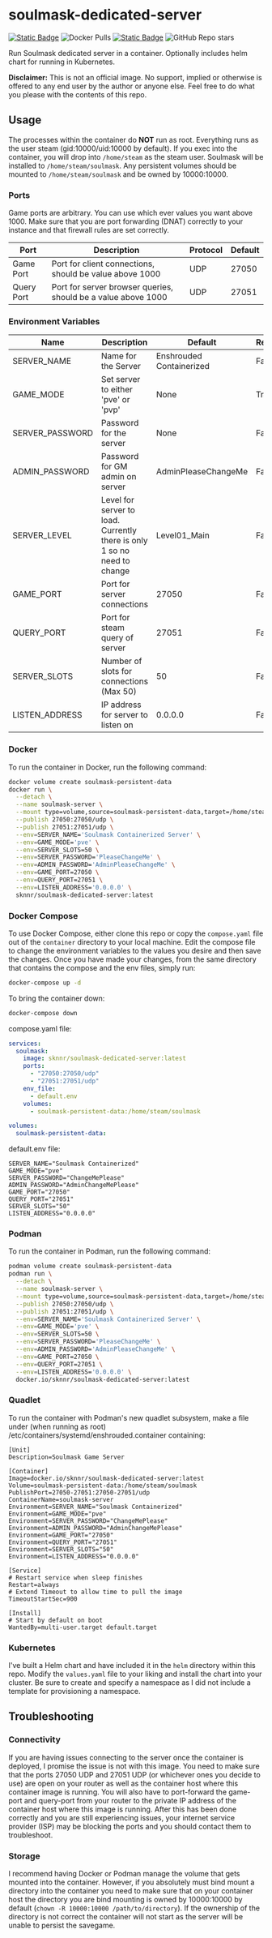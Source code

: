 # soulmask-dedicated-server

[![Static Badge](https://img.shields.io/badge/DockerHub-blue)](https://hub.docker.com/r/sknnr/soulmask-dedicated-server) ![Docker Pulls](https://img.shields.io/docker/pulls/sknnr/soulmask-dedicated-server) [![Static Badge](https://img.shields.io/badge/GitHub-green)](https://github.com/jsknnr/soulmask-dedicated-server) ![GitHub Repo stars](https://img.shields.io/github/stars/jsknnr/soulmask-dedicated-server)


Run Soulmask dedicated server in a container. Optionally includes helm chart for running in Kubernetes.

**Disclaimer:** This is not an official image. No support, implied or otherwise is offered to any end user by the author or anyone else. Feel free to do what you please with the contents of this repo.
## Usage

The processes within the container do **NOT** run as root. Everything runs as the user steam (gid:10000/uid:10000 by default). If you exec into the container, you will drop into `/home/steam` as the steam user. Soulmask will be installed to `/home/steam/soulmask`. Any persistent volumes should be mounted to `/home/steam/soulmask` and be owned by 10000:10000. 

### Ports

Game ports are arbitrary. You can use which ever values you want above 1000. Make sure that you are port forwarding (DNAT) correctly to your instance and that firewall rules are set correctly.

| Port | Description | Protocol | Default |
| ---- | ----------- | -------- | --------|
| Game Port | Port for client connections, should be value above 1000 | UDP | 27050 |
| Query Port | Port for server browser queries, should be a value above 1000 | UDP | 27051 |

### Environment Variables

| Name | Description | Default | Required |
| ---- | ----------- | ------- | -------- |
| SERVER_NAME | Name for the Server | Enshrouded Containerized | False |
| GAME_MODE | Set server to either 'pve' or 'pvp' | None | True |
| SERVER_PASSWORD | Password for the server | None | False |
| ADMIN_PASSWORD | Password for GM admin on server | AdminPleaseChangeMe | False |
| SERVER_LEVEL | Level for server to load. Currently there is only 1 so no need to change | Level01_Main | False |
| GAME_PORT | Port for server connections | 27050 | False |
| QUERY_PORT | Port for steam query of server | 27051 | False |
| SERVER_SLOTS | Number of slots for connections (Max 50) | 50 | False |
| LISTEN_ADDRESS | IP address for server to listen on | 0.0.0.0 | False |

### Docker

To run the container in Docker, run the following command:

```bash
docker volume create soulmask-persistent-data
docker run \
  --detach \
  --name soulmask-server \
  --mount type=volume,source=soulmask-persistent-data,target=/home/steam/soulmask \
  --publish 27050:27050/udp \
  --publish 27051:27051/udp \
  --env=SERVER_NAME='Soulmask Containerized Server' \
  --env=GAME_MODE='pve' \
  --env=SERVER_SLOTS=50 \
  --env=SERVER_PASSWORD='PleaseChangeMe' \
  --env=ADMIN_PASSWORD='AdminPleaseChangeMe' \
  --env=GAME_PORT=27050 \
  --env=QUERY_PORT=27051 \
  --env=LISTEN_ADDRESS='0.0.0.0' \
  sknnr/soulmask-dedicated-server:latest
```

### Docker Compose

To use Docker Compose, either clone this repo or copy the `compose.yaml` file out of the `container` directory to your local machine. Edit the compose file to change the environment variables to the values you desire and then save the changes. Once you have made your changes, from the same directory that contains the compose and the env files, simply run:

```bash
docker-compose up -d
```

To bring the container down:

```bash
docker-compose down
```

compose.yaml file:
```yaml
services:
  soulmask:
    image: sknnr/soulmask-dedicated-server:latest
    ports:
      - "27050:27050/udp"
      - "27051:27051/udp"
    env_file:
      - default.env
    volumes:
      - soulmask-persistent-data:/home/steam/soulmask

volumes:
  soulmask-persistent-data:
```

default.env file:
```properties
SERVER_NAME="Soulmask Containerized"
GAME_MODE="pve"
SERVER_PASSWORD="ChangeMePlease"
ADMIN_PASSWORD="AdminChangeMePlease"
GAME_PORT="27050"
QUERY_PORT="27051"
SERVER_SLOTS="50"
LISTEN_ADDRESS="0.0.0.0"
```

### Podman

To run the container in Podman, run the following command:

```bash
podman volume create soulmask-persistent-data
podman run \
  --detach \
  --name soulmask-server \
  --mount type=volume,source=soulmask-persistent-data,target=/home/steam/soulmask \
  --publish 27050:27050/udp \
  --publish 27051:27051/udp \
  --env=SERVER_NAME='Soulmask Containerized Server' \
  --env=GAME_MODE='pve' \
  --env=SERVER_SLOTS=50 \
  --env=SERVER_PASSWORD='PleaseChangeMe' \
  --env=ADMIN_PASSWORD='AdminPleaseChangeMe' \
  --env=GAME_PORT=27050 \
  --env=QUERY_PORT=27051 \
  --env=LISTEN_ADDRESS='0.0.0.0' \
  docker.io/sknnr/soulmask-dedicated-server:latest
```

### Quadlet
To run the container with Podman's new quadlet subsystem, make a file under (when running as root) /etc/containers/systemd/enshrouded.container containing:
```properties
[Unit]
Description=Soulmask Game Server

[Container]
Image=docker.io/sknnr/soulmask-dedicated-server:latest
Volume=soulmask-persistent-data:/home/steam/soulmask
PublishPort=27050-27051:27050-27051/udp
ContainerName=soulmask-server
Environment=SERVER_NAME="Soulmask Containerized"
Environment=GAME_MODE="pve"
Environment=SERVER_PASSWORD="ChangeMePlease"
Environment=ADMIN_PASSWORD="AdminChangeMePlease"
Environment=GAME_PORT="27050"
Environment=QUERY_PORT="27051"
Environment=SERVER_SLOTS="50"
Environment=LISTEN_ADDRESS="0.0.0.0"

[Service]
# Restart service when sleep finishes
Restart=always
# Extend Timeout to allow time to pull the image
TimeoutStartSec=900

[Install]
# Start by default on boot
WantedBy=multi-user.target default.target
```

### Kubernetes

I've built a Helm chart and have included it in the `helm` directory within this repo. Modify the `values.yaml` file to your liking and install the chart into your cluster. Be sure to create and specify a namespace as I did not include a template for provisioning a namespace.

## Troubleshooting

### Connectivity

If you are having issues connecting to the server once the container is deployed, I promise the issue is not with this image. You need to make sure that the ports 27050 UDP and 27051 UDP (or whichever ones you decide to use) are open on your router as well as the container host where this container image is running. You will also have to port-forward the game-port and query-port from your router to the private IP address of the container host where this image is running. After this has been done correctly and you are still experiencing issues, your internet service provider (ISP) may be blocking the ports and you should contact them to troubleshoot.

### Storage

I recommend having Docker or Podman manage the volume that gets mounted into the container. However, if you absolutely must bind mount a directory into the container you need to make sure that on your container host the directory you are bind mounting is owned by 10000:10000 by default (`chown -R 10000:10000 /path/to/directory`). If the ownership of the directory is not correct the container will not start as the server will be unable to persist the savegame.
